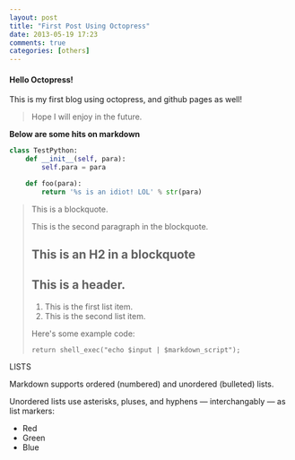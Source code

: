 ```yaml
---
layout: post
title: "First Post Using Octopress"
date: 2013-05-19 17:23
comments: true
categories: [others] 
---
```


#### Hello Octopress!
This is my first blog using octopress, and github pages as well!  

> Hope I will enjoy in the future.  

**Below are some hits on markdown**
  
``` python
class TestPython:
    def __init__(self, para):
        self.para = para

    def foo(para):
        return '%s is an idiot! LOL' % str(para)
```

> This is a blockquote.
> 
> This is the second paragraph in the blockquote.
>
> ## This is an H2 in a blockquote
> ## This is a header.
> 
> 1.   This is the first list item.
> 2.   This is the second list item.
> 
> Here's some example code:
> 
>     return shell_exec("echo $input | $markdown_script");

<!-- more -->

LISTS

Markdown supports ordered (numbered) and unordered (bulleted) lists.

Unordered lists use asterisks, pluses, and hyphens — interchangably — as list markers:

*   Red
*   Green
*   Blue

